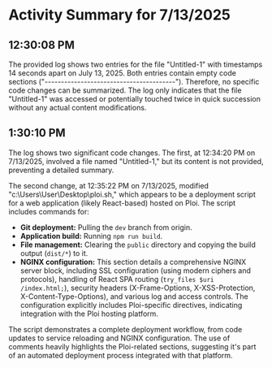 # Activity Summary for 7/13/2025

## 12:30:08 PM
The provided log shows two entries for the file "Untitled-1" with timestamps 14 seconds apart on July 13, 2025.  Both entries contain empty code sections ("----------------------------------------").  Therefore, no specific code changes can be summarized.  The log only indicates that the file "Untitled-1" was accessed or potentially touched twice in quick succession without any actual content modifications.


## 1:30:10 PM
The log shows two significant code changes.  The first, at 12:34:20 PM on 7/13/2025, involved a file named "Untitled-1," but its content is not provided, preventing a detailed summary.


The second change, at 12:35:22 PM on 7/13/2025, modified "c:\Users\User\Desktop\ploi.sh," which appears to be a deployment script for a web application (likely React-based) hosted on Ploi.  The script includes commands for:

* **Git deployment:** Pulling the `dev` branch from origin.
* **Application build:** Running `npm run build`.
* **File management:** Clearing the `public` directory and copying the build output (`dist/*`) to it.
* **NGINX configuration:** This section details a comprehensive NGINX server block, including SSL configuration (using modern ciphers and protocols),  handling of React SPA routing (`try_files $uri /index.html;`),  security headers (X-Frame-Options, X-XSS-Protection, X-Content-Type-Options), and various log and access controls.  The configuration explicitly includes Ploi-specific directives, indicating integration with the Ploi hosting platform.

The script demonstrates a complete deployment workflow, from code updates to service reloading and NGINX configuration.  The use of comments heavily highlights the Ploi-related sections, suggesting it's part of an automated deployment process integrated with that platform.

